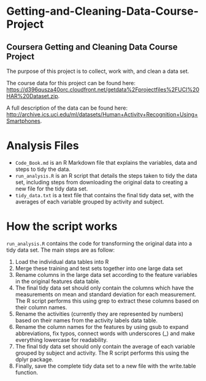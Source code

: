 # Getting-and-Cleaning-Data-Course-Project
## Coursera Getting and Cleaning Data Course Project

The purpose of this project is to collect, work with, and clean a data set.

The course data for this project can be found here: https://d396qusza40orc.cloudfront.net/getdata%2Fprojectfiles%2FUCI%20HAR%20Dataset.zip.

A full description of the data can be found here: http://archive.ics.uci.edu/ml/datasets/Human+Activity+Recognition+Using+Smartphones.

# Analysis Files
- ```Code_Book.md``` is an R Markdown file that explains the variables, data and steps to tidy the data.
- ```run_analysis.R``` is an R script that details the steps taken to tidy the data set, including steps from downloading the original data to creating a new file for the tidy data set.
- ```tidy_data.txt``` is a text file that contains the final tidy data set, with the averages of each variable grouped by activity and subject.

# How the script works
```run_analysis.R``` contains the code for transforming the original data into a tidy data set. The main steps are as follow:
1. Load the individual data tables into R
2. Merge these training and test sets together into one large data set
3. Rename columns in the large data set according to the feature variables in the original features data table.
4. The final tidy data set should only contain the columns which have the measurements on mean and standard deviation for each measurement. The R script performs this using grep to extract these columns based on their column names.
5. Rename the activities (currently they are represented by numbers) based on their names from the activity labels data table.
6. Rename the column names for the features by using gsub to expand abbreviations, fix typos, connect words with underscores (_) and make everything lowercase for readability.
7. The final tidy data set should only contain the average of each variable grouped by subject and activity. The R script performs this using the dplyr package.
8. Finally, save the complete tidy data set to a new file with the write.table function.
